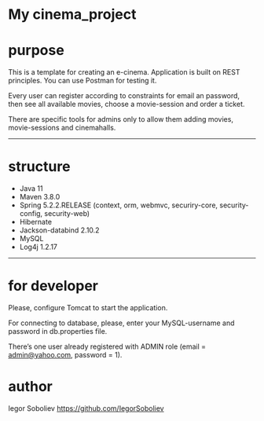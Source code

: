 # My cinema_project



# purpose
This is a template for creating an e-cinema. Application is built on REST principles. You can use 
Postman for testing it.

Every user can register according to constraints for email an password, then see all available 
movies, choose a movie-session and order a ticket. 

There are specific tools for admins only to allow them adding movies, movie-sessions and 
cinemahalls.
<hr>

# structure
* Java 11
* Maven 3.8.0
* Spring 5.2.2.RELEASE (context, orm, webmvc, securiry-core, security-config, security-web)
* Hibernate
* Jackson-databind 2.10.2
* MySQL
* Log4j 1.2.17
<hr>

# for developer

Please, configure Tomcat to start the application.

For connecting to database, please, enter your MySQL-username and password in db.properties file.

There’s one user already registered with ADMIN role (email = admin@yahoo.com, password = 1).

# author

Iegor Soboliev https://github.com/IegorSoboliev 



